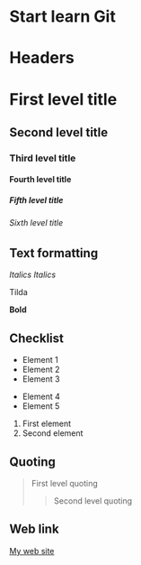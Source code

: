 # **Start learn Git**


>>
# Headers

# First level title
## Second level title
### Third level title
#### Fourth level title
##### Fifth level title
###### Sixth level title
>>

## Text formatting

*Italics*
_Italics_

Tilda

**Bold**

## Checklist
* Element 1
* Element 2
* Element 3
- Element 4
- Element 5

1. First element
2. Second element

## Quoting
>First level quoting
>> Second level quoting

## Web link
[My web site](http://t920910f.beget.tech/index.php)

